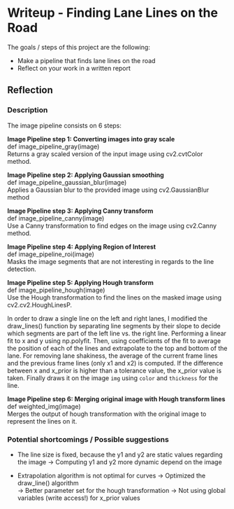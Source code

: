 # Writeup - Finding Lane Lines on the Road

The goals / steps of this project are the following:
* Make a pipeline that finds lane lines on the road
* Reflect on your work in a written report


## Reflection

### Description

The image pipeline consists on 6 steps: 

**Image Pipeline step 1: Converting images into gray scale**    
def image_pipeline_gray(image)    
Returns a gray scaled version of the input image using cv2.cvtColor method. 

**Image Pipeline step 2: Applying Gaussian smoothing**    
def image_pipeline_gaussian_blur(image)    
Applies a Gaussian blur to the provided image using cv2.GaussianBlur method    
 
**Image Pipeline step 3: Applying Canny transform**    
def image_pipeline_canny(image)    
Use a Canny transformation to find edges on the image using cv2.Canny method.
 
**Image Pipeline step 4: Applying Region of Interest**    
def image_pipeline_roi(image)    
Masks the image segments that are not interesting in regards to the line detection.

**Image Pipeline step 5: Applying Hough transform**    
def image_pipeline_hough(image)    
Use the Hough transformation to find the lines on the masked image using cv2.cv2.HoughLinesP. 

In order to draw a single line on the left and right lanes, I modified the draw_lines() function by 
separating line segments by their slope to decide which segments are part of the left line vs. the right line.
Performing a linear fit to x and y using np.polyfit. Then, using coefficients of the fit to average the position of each of the lines and extrapolate to the top and bottom of the lane.  For removing lane shakiness, the average of the current frame lines and the previous frame lines (only x1 and x2) is computed. If the difference between x and x_prior is higher than a tolerance value, the x_prior value is taken. Finally draws it on the image `img` using `color` and `thickness` for the line.

**Image Pipeline step 6: Merging original image with Hough transform lines**   
def weighted_img(image)    
Merges the output of hough transformation with the original image to represent the lines on it. 



### Potential shortcomings / Possible suggestions

- The line size is fixed, because the y1 and y2 are static values regarding the image
-> Computing y1 and y2 more dynamic depend on the image

- Extrapolation algorithm is not optimal for curves 
-> Optimized the draw_line() algorithm   
-> Better parameter set for the hough transformation
-> Not using global variables (write access!) for x_prior values

